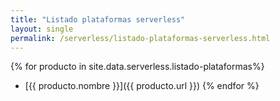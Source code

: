 ```yaml
---
title: "Listado plataformas serverless"
layout: single
permalink: /serverless/listado-plataformas-serverless.html
---
```


{% for producto in site.data.serverless.listado-plataformas%}
- [{{ producto.nombre }}]({{ producto.url }})
{% endfor %}